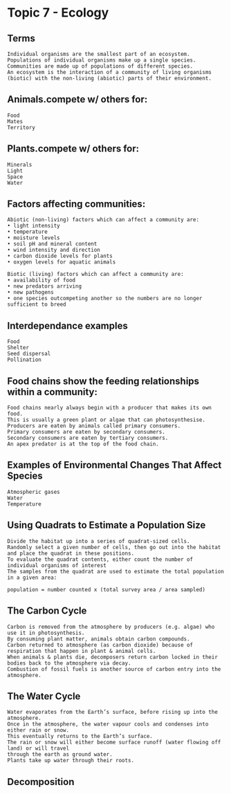 # Topic 7 - Ecology

## Terms
```
Individual organisms are the smallest part of an ecosystem.
Populations of individual organisms make up a single species.
Communities are made up of populations of different species.
An ecosystem is the interaction of a community of living organisms
(biotic) with the non-living (abiotic) parts of their environment.
```

## Animals.compete w/ others for:
```
Food
Mates
Territory
```

## Plants.compete w/ others for:
```
Minerals
Light
Space
Water
```

## Factors affecting communities:
```
Abiotic (non-living) factors which can affect a community are:
• light intensity
• temperature
• moisture levels
• soil pH and mineral content
• wind intensity and direction
• carbon dioxide levels for plants
• oxygen levels for aquatic animals

Biotic (living) factors which can affect a community are:
• availability of food
• new predators arriving
• new pathogens
• one species outcompeting another so the numbers are no longer
sufficient to breed
```

## Interdependance examples
```
Food
Shelter
Seed dispersal
Pollination
```

## Food chains show the feeding relationships within a community:
```
Food chains nearly always begin with a producer that makes its own food. 
This is usually a green plant or algae that can photosynthesise.
Producers are eaten by animals called primary consumers.
Primary consumers are eaten by secondary consumers.
Secondary consumers are eaten by tertiary consumers.
An apex predator is at the top of the food chain.
```

## Examples of Environmental Changes That Affect Species
```
Atmospheric gases
Water
Temperature
```

## Using Quadrats to Estimate a Population Size
```
Divide the habitat up into a series of quadrat-sized cells.
Randomly select a given number of cells, then go out into the habitat and place the quadrat in these positions.
To evaluate the quadrat contents, either count the number of individual organisms of interest
The samples from the quadrat are used to estimate the total population in a given area:

population = number counted x (total survey area / area sampled)
```

## The Carbon Cycle
```
Carbon is removed from the atmosphere by producers (e.g. algae) who use it in photosynthesis.
By consuming plant matter, animals obtain carbon compounds.
Carbon returned to atmosphere (as carbon dioxide) because of respiration that happen in plant & animal cells.
When animals & plants die, decomposers return carbon locked in their bodies back to the atmosphere via decay.
Combustion of fossil fuels is another source of carbon entry into the atmosphere.
```

## The Water Cycle
```
Water evaporates from the Earth’s surface, before rising up into the atmosphere.
Once in the atmosphere, the water vapour cools and condenses into either rain or snow.
This eventually returns to the Earth’s surface.
The rain or snow will either become surface runoff (water flowing off land) or will travel
through the earth as ground water.
Plants take up water through their roots.
```

## Decomposition

